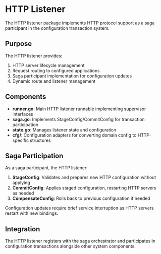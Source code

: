 # HTTP Listener

The HTTP listener package implements HTTP protocol support as a saga participant in the configuration transaction system.

## Purpose

The HTTP listener provides:

1. HTTP server lifecycle management
2. Request routing to configured applications
3. Saga participant implementation for configuration updates
4. Dynamic route and listener management

## Components

- **runner.go**: Main HTTP listener runnable implementing supervisor interfaces
- **saga.go**: Implements StageConfig/CommitConfig for transaction participation
- **state.go**: Manages listener state and configuration
- **cfg/**: Configuration adapters for converting domain config to HTTP-specific structures

## Saga Participation

As a saga participant, the HTTP listener:

1. **StageConfig**: Validates and prepares new HTTP configuration without applying
2. **CommitConfig**: Applies staged configuration, restarting HTTP servers as needed
3. **CompensateConfig**: Rolls back to previous configuration if needed

Configuration updates require brief service interruption as HTTP servers restart with new bindings.

## Integration

The HTTP listener registers with the saga orchestrator and participates in configuration transactions alongside other system components.